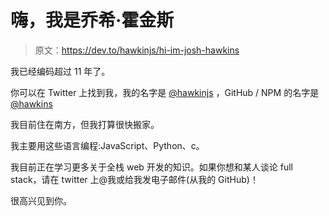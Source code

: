 # 嗨，我是乔希·霍金斯

> 原文：<https://dev.to/hawkinjs/hi-im-josh-hawkins>

我已经编码超过 11 年了。

你可以在 Twitter 上找到我，我的名字是 [@hawkinjs](https://twitter.com/hawkinjs) ，GitHub / NPM 的名字是 [@hawkins](https://github.com/hawkins)

我目前住在南方，但我打算很快搬家。

我主要用这些语言编程:JavaScript、Python、c。

我目前正在学习更多关于全栈 web 开发的知识。如果你想和某人谈论 full stack，请在 twitter 上@我或给我发电子邮件(从我的 GitHub)！

很高兴见到你。